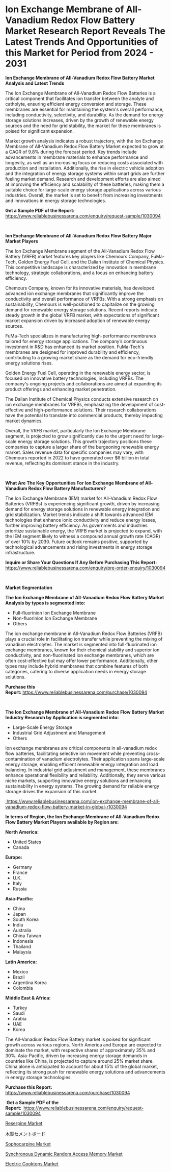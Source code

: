 <p><h1>Ion Exchange Membrane of All-Vanadium Redox Flow Battery Market Research Report Reveals The Latest Trends And Opportunities of this Market for Period from 2024 - 2031</h1></p><p><strong>Ion Exchange Membrane of All-Vanadium Redox Flow Battery Market Analysis and Latest Trends</strong></p>
<p><p>The Ion Exchange Membrane of All-Vanadium Redox Flow Batteries is a critical component that facilitates ion transfer between the anolyte and catholyte, ensuring efficient energy conversion and storage. These membranes are essential for maintaining the system's overall performance, including conductivity, selectivity, and durability. As the demand for energy storage solutions increases, driven by the growth of renewable energy sources and the need for grid stability, the market for these membranes is poised for significant expansion.</p><p>Market growth analysis indicates a robust trajectory, with the Ion Exchange Membrane of All-Vanadium Redox Flow Battery Market expected to grow at a CAGR of 9.8% during the forecast period. Key trends include advancements in membrane materials to enhance performance and longevity, as well as an increasing focus on reducing costs associated with production and installation. Additionally, the rise in electric vehicle adoption and the integration of energy storage systems within smart grids are further fueling market demand. Research and development efforts are also aimed at improving the efficiency and scalability of these batteries, making them a suitable choice for large-scale energy storage applications across various industries. Overall, the market is set to benefit from increasing investments and innovations in energy storage technologies.</p></p>
<p><strong>Get a Sample PDF of the Report:&nbsp;</strong> <a href="https://www.reliablebusinessarena.com/enquiry/request-sample/1030094">https://www.reliablebusinessarena.com/enquiry/request-sample/1030094</a></p>
<p>&nbsp;</p>
<p><strong>Ion Exchange Membrane of All-Vanadium Redox Flow Battery Major Market Players</strong></p>
<p><p>The Ion Exchange Membrane segment of the All-Vanadium Redox Flow Battery (VRFB) market features key players like Chemours Company, FuMa-Tech, Golden Energy Fuel Cell, and the Dalian Institute of Chemical Physics. This competitive landscape is characterized by innovation in membrane technology, strategic collaborations, and a focus on enhancing battery efficiency.</p><p>Chemours Company, known for its innovative materials, has developed advanced ion exchange membranes that significantly improve the conductivity and overall performance of VRFBs. With a strong emphasis on sustainability, Chemours is well-positioned to capitalize on the growing demand for renewable energy storage solutions. Recent reports indicate steady growth in the global VRFB market, with expectations of significant market expansion driven by increased adoption of renewable energy sources.</p><p>FuMa-Tech specializes in manufacturing high-performance membranes tailored for energy storage applications. The company’s continuous investment in R&D has enhanced its market position. FuMa-Tech's membranes are designed for improved durability and efficiency, contributing to a growing market share as the demand for eco-friendly energy solutions rises.</p><p>Golden Energy Fuel Cell, operating in the renewable energy sector, is focused on innovative battery technologies, including VRFBs. The company's ongoing projects and collaborations are aimed at expanding its product offerings and enhancing market penetration.</p><p>The Dalian Institute of Chemical Physics conducts extensive research on ion exchange membranes for VRFBs, emphasizing the development of cost-effective and high-performance solutions. Their research collaborations have the potential to translate into commercial products, thereby impacting market dynamics.</p><p>Overall, the VRFB market, particularly the Ion Exchange Membrane segment, is projected to grow significantly due to the urgent need for large-scale energy storage solutions. This growth trajectory positions these companies to capture a larger share of the burgeoning renewable energy market. Sales revenue data for specific companies may vary, with Chemours reported in 2022 to have generated over $6 billion in total revenue, reflecting its dominant stance in the industry.</p></p>
<p>&nbsp;</p>
<p><strong>What Are The Key Opportunities For Ion Exchange Membrane of All-Vanadium Redox Flow Battery Manufacturers?</strong></p>
<p><p>The Ion Exchange Membrane (IEM) market for All-Vanadium Redox Flow Batteries (VRFBs) is experiencing significant growth, driven by increasing demand for energy storage solutions in renewable energy integration and grid stabilization. Market trends indicate a shift towards advanced IEM technologies that enhance ionic conductivity and reduce energy losses, further improving battery efficiency. As governments and industries prioritize sustainable energy, the VRFB market is projected to expand, with the IEM segment likely to witness a compound annual growth rate (CAGR) of over 10% by 2030. Future outlook remains positive, supported by technological advancements and rising investments in energy storage infrastructure.</p></p>
<p><strong>Inquire or Share Your Questions If Any Before Purchasing This Report:</strong> <a href="https://www.reliablebusinessarena.com/enquiry/pre-order-enquiry/1030094">https://www.reliablebusinessarena.com/enquiry/pre-order-enquiry/1030094</a></p>
<p>&nbsp;</p>
<p><strong>Market Segmentation</strong></p>
<p><strong>The Ion Exchange Membrane of All-Vanadium Redox Flow Battery Market Analysis by types is segmented into:</strong></p>
<p><ul><li>Full-fluorinion Ion Exchange Membrane</li><li>Non-fluorinion Ion Exchange Membrane</li><li>Others</li></ul></p>
<p><p>The ion exchange membrane in All-Vanadium Redox Flow Batteries (VRFB) plays a crucial role in facilitating ion transfer while preventing the mixing of vanadium electrolytes. The market is segmented into full-fluorinated ion exchange membranes, known for their chemical stability and superior ion conductivity, and non-fluorinated ion exchange membranes, which are often cost-effective but may offer lower performance. Additionally, other types may include hybrid membranes that combine features of both categories, catering to diverse application needs in energy storage solutions.</p></p>
<p><strong>Purchase this Report:&nbsp;</strong><a href="https://www.reliablebusinessarena.com/purchase/1030094">https://www.reliablebusinessarena.com/purchase/1030094</a></p>
<p>&nbsp;</p>
<p><strong>The Ion Exchange Membrane of All-Vanadium Redox Flow Battery Market Industry Research by Application is segmented into:</strong></p>
<p><ul><li>Large-Scale Energy Storage</li><li>Industrial Grid Adjustment and Management</li><li>Others</li></ul></p>
<p><p>Ion exchange membranes are critical components in all-vanadium redox flow batteries, facilitating selective ion movement while preventing cross-contamination of vanadium electrolytes. Their application spans large-scale energy storage, enabling efficient renewable energy integration and load balancing. In industrial grid adjustment and management, these membranes enhance operational flexibility and reliability. Additionally, they serve various niche markets, supporting innovative energy solutions and enhancing sustainability in energy systems. The growing demand for reliable energy storage drives the expansion of this market.</p></p>
<p><a href="https://www.reliablebusinessarena.com/ion-exchange-membrane-of-all-vanadium-redox-flow-battery-market-in-global-r1030094">&nbsp;https://www.reliablebusinessarena.com/ion-exchange-membrane-of-all-vanadium-redox-flow-battery-market-in-global-r1030094</a></p>
<p><strong>In terms of Region, the Ion Exchange Membrane of All-Vanadium Redox Flow Battery Market Players available by Region are:</strong></p>
<p>
    <p> <strong> North America: </strong>
        <ul>
            <li>United States</li>
            <li>Canada</li>
        </ul>
        </p> 
    <p> <strong> Europe: </strong>
        <ul>
            <li>Germany</li>
            <li>France</li>
            <li>U.K.</li>
            <li>Italy</li>
            <li>Russia</li>
        </ul>
        </p> 
    <p> <strong> Asia-Pacific: </strong>
        <ul>
            <li>China</li>
            <li>Japan</li>
            <li>South Korea</li>
            <li>India</li>
            <li>Australia</li>
            <li>China Taiwan</li>
            <li>Indonesia</li>
            <li>Thailand</li>
            <li>Malaysia</li>
        </ul>
        </p> 
    <p> <strong> Latin America: </strong>
        <ul>
            <li>Mexico</li>
            <li>Brazil</li>
            <li>Argentina Korea</li>
            <li>Colombia</li>
        </ul>
        </p> 
    <p> <strong> Middle East & Africa: </strong>
        <ul>
            <li>Turkey</li>
            <li>Saudi</li>
            <li>Arabia</li>
            <li>UAE</li>
            <li>Korea</li>
        </ul>
    </p>
    </p>
<p><p>The All-Vanadium Redox Flow Battery market is poised for significant growth across various regions. North America and Europe are expected to dominate the market, with respective shares of approximately 35% and 30%. Asia-Pacific, driven by increasing energy storage demands in countries like China, is projected to capture around 25% market share. China alone is anticipated to account for about 15% of the global market, reflecting its strong push for renewable energy solutions and advancements in energy storage technologies.</p></p>
<p><strong>Purchase this Report: </strong><a href="https://www.reliablebusinessarena.com/purchase/1030094">https://www.reliablebusinessarena.com/purchase/1030094</a></p>
<p>&nbsp;<strong>Get a Sample PDF of the Report:&nbsp;&nbsp;</strong><a href="https://www.reliablebusinessarena.com/enquiry/request-sample/1030094">https://www.reliablebusinessarena.com/enquiry/request-sample/1030094</a></p>
<p><strong></strong></p>
<p><p><a href="https://issuu.com/reportprime-2/docs/reserpine-market-size-2030.pptx_1c1a49d13d0c1b">Reserpine Market</a></p><p><a href="https://medium.com/@hattietromp/%E6%88%90%E5%8A%9F%E3%81%B8%E3%81%AE%E6%88%A6%E7%95%A5%E7%9A%84%E3%83%AD%E3%83%BC%E3%83%89%E3%83%9E%E3%83%83%E3%83%97-%E3%82%B0%E3%83%AD%E3%83%BC%E3%83%90%E3%83%AB%E6%9C%A8%E6%9D%90%E3%82%BB%E3%83%A1%E3%83%B3%E3%83%88%E3%83%9C%E3%83%BC%E3%83%89%E5%B8%82%E5%A0%B4%E5%88%86%E6%9E%90-2024%E5%B9%B4-2031%E5%B9%B4-ba514d13ac64">木製セメントボード</a></p><p><a href="https://issuu.com/reportprime-2/docs/sophocarpine-market-size-2030.pptx_abcacde25a319f">Sophocarpine Market</a></p><p><a href="https://medium.com/@othaleffler2008/the-synchronous-dynamic-random-access-memory-market-insights-report-offers-an-in-depth-and-35ac09f42079">Synchronous Dynamic Random Access Memory Market</a></p><p><a href="https://www.linkedin.com/pulse/market-forecast-global-electric-cooktops-trends-impact-analysis-cihgf?trackingId=uoeGgLLrRBGe08RMLiOMEw%3D%3D">Electric Cooktops Market</a></p></p>